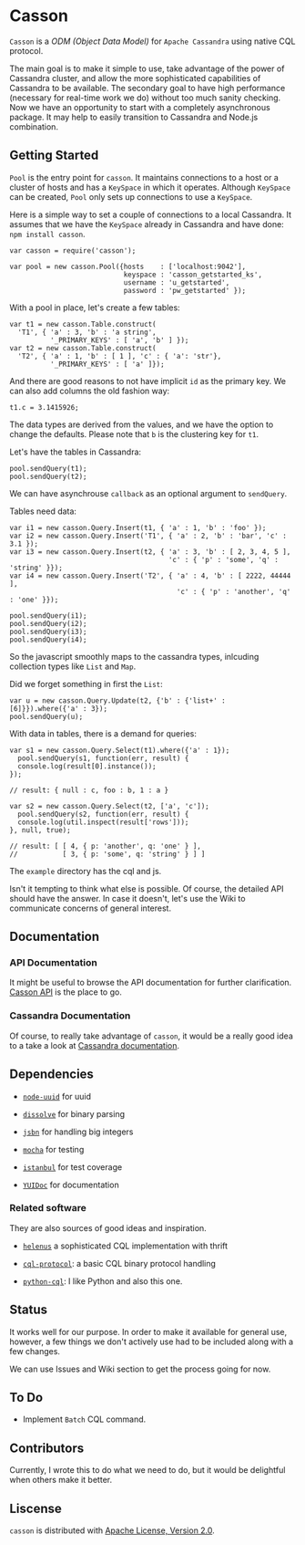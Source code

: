 
# Casson

`Casson` is a *ODM (Object Data Model)* for `Apache Cassandra` using native
CQL protocol.

The main goal is to make it simple to use, take advantage of the power of
Cassandra cluster, and allow the more sophisticated capabilities of
Cassandra to be available.  The secondary goal to have high performance
(necessary for real-time work we do) without too much sanity checking.  Now
we have an opportunity to start with a completely asynchronous package.  It
may help to easily transition to Cassandra and Node.js combination.

## Getting Started

`Pool` is the entry point for `casson`.  It maintains connections to a host
or a cluster of hosts and has a `KeySpace` in which it operates.  Although
`KeySpace` can be created, `Pool` only sets up connections to use a
`KeySpace`.

Here is a simple way to set a couple of connections to a local Cassandra.
It assumes that we have the `KeySpace` already in Cassandra and have done:
`npm install casson`.

    var casson = require('casson');
    
    var pool = new casson.Pool({hosts    : ['localhost:9042'],
                                keyspace : 'casson_getstarted_ks',
                                username : 'u_getstarted',
                                password : 'pw_getstarted' });

With a pool in place, let's create a few tables:

    var t1 = new casson.Table.construct(
      'T1', { 'a' : 3, 'b' : 'a string',
              '_PRIMARY_KEYS' : [ 'a', 'b' ] });
    var t2 = new casson.Table.construct(
      'T2', { 'a' : 1, 'b' : [ 1 ], 'c' : { 'a': 'str'},
              '_PRIMARY_KEYS' : [ 'a' ]});

And there are good reasons to not have implicit `id` as the primary key.  We
can also add columns the old fashion way:

    t1.c = 3.1415926;

The data types are derived from the values, and we have the option to change
the defaults.  Please note that `b` is the clustering key for `t1`.

Let's have the tables in Cassandra:

    pool.sendQuery(t1);
    pool.sendQuery(t2);

We can have asynchrouse `callback` as an optional argument to `sendQuery`.

Tables need data:

    var i1 = new casson.Query.Insert(t1, { 'a' : 1, 'b' : 'foo' });
    var i2 = new casson.Query.Insert('T1', { 'a' : 2, 'b' : 'bar', 'c' : 3.1 });
    var i3 = new casson.Query.Insert(t2, { 'a' : 3, 'b' : [ 2, 3, 4, 5 ],
                                           'c' : { 'p' : 'some', 'q' : 'string' }});
    var i4 = new casson.Query.Insert('T2', { 'a' : 4, 'b' : [ 2222, 44444 ],
                                             'c' : { 'p' : 'another', 'q' : 'one' }});
    
    pool.sendQuery(i1);
    pool.sendQuery(i2);
    pool.sendQuery(i3);
    pool.sendQuery(i4);

So the javascript smoothly maps to the cassandra types, inlcuding collection
types like `List` and `Map`. 

Did we forget something in first the `List`:

    var u = new casson.Query.Update(t2, {'b' : {'list+' : [6]}}).where({'a' : 3});
    pool.sendQuery(u);

With data in tables, there is a demand for queries:

    var s1 = new casson.Query.Select(t1).where({'a' : 1});
      pool.sendQuery(s1, function(err, result) {
      console.log(result[0].instance());
    });
    
    // result: { null : c, foo : b, 1 : a }
    
    var s2 = new casson.Query.Select(t2, ['a', 'c']);
      pool.sendQuery(s2, function(err, result) {
      console.log(util.inspect(result['rows']));
    }, null, true);
    
    // result: [ [ 4, { p: 'another', q: 'one' } ],
    //           [ 3, { p: 'some', q: 'string' } ] ]

The `example` directory has the cql and js.

Isn't it tempting to think what else is possible.  Of course, the detailed
API should have the answer.  In case it doesn't, let's use the Wiki to
communicate concerns of general interest.

## Documentation

### API Documentation

It might be useful to browse the API documentation for further
clarification. [Casson API](http://www.fourthcoastmobility.com/casson-api/) is the place to go.

### Cassandra Documentation

Of course, to really take advantage of `casson`, it would be a really good
idea to a take a look at [Cassandra documentation](http://www.datastax.com/documentation/cassandra/1.2/webhelp/index.html).

## Dependencies

-   [`node-uuid`](https://npmjs.org/package/node-uuid) for uuid

-   [`dissolve`](https://npmjs.org/package/dissolve) for binary parsing

-   [`jsbn`](https://npmjs.org/package/jsbn) for handling big integers

-   [`mocha`](http://visionmedia.github.io/mocha/) for testing

-   [`istanbul`](https://npmjs.org/package/istanbul) for test coverage

-   [`YUIDoc`](http://yui.github.io/yuidoc/) for documentation

### Related software

They are also sources of good ideas and inspiration.

-   [`helenus`](https://npmjs.org/package/helenus)  a sophisticated CQL implementation with thrift

-   [`cql-protocol`](https://npmjs.org/package/cql-protocol): a basic CQL binary protocol handling

-   [`python-cql`](https://github.com/pcmanus/python-cql): I like Python and also this one.

## Status

It works well for our purpose.  In order to make it available for general
use, however, a few things we don't actively use had to be included along
with a few changes.

We can use Issues and Wiki section to get the process going
for now.

## To Do

-   Implement `Batch` CQL command.

## Contributors

Currently, I wrote this to do what we need to do, but it
would be delightful when others make it better.

## Liscense

`casson` is distributed with [Apache License, Version 2.0](http://www.apache.org/licenses/).
